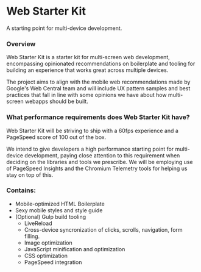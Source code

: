 # Web Starter Kit

A starting point for multi-device development.

### Overview

Web Starter Kit is a starter kit for multi-screen web development, encompassing opinionated recommendations on boilerplate and tooling for building an experience that works great across multiple devices.

The project aims to align with the mobile web recommendations made by Google's Web Central team and will include UX pattern samples and best practices that fall in line with some opinions we have about how multi-screen webapps should be built.

### What performance requirements does Web Starter Kit have?

Web Starter Kit will be striving to ship with a 60fps experience and a PageSpeed score of 100 out of the box. 

We intend to give developers a high performance starting point for multi-device development, paying close attention to this requirement when deciding on the libraries and tools we prescribe. We will be employing use of PageSpeed Insights and the Chromium Telemetry tools for helping us stay on top of this.

### Contains:

* Mobile-optimized HTML Boilerplate
* Sexy mobile styles and style guide 
* (Optional) Gulp build tooling
  * LiveReload
  * Cross-device syncronization of clicks, scrolls, navigation, form filling.
  * Image optimization
  * JavaScript minification and optimization
  * CSS optimization
  * PageSpeed integration
